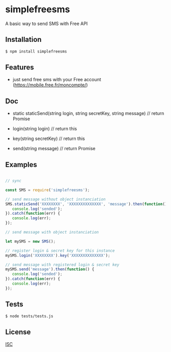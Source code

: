 # simplefreesms
A basic way to send SMS with Free API


## Installation

```bash
$ npm install simplefreesms
```

## Features

  * just send free sms with your Free account (https://mobile.free.fr/moncompte/)

## Doc

   * static staticSend(string login, string secretKey, string message) // return Promise

   * login(string login) // return this
   * key(string secretKey) // return this
   * send(string message) // return Promise

## Examples

```js

// sync

const SMS = require('simplefreesms');

// send message without object instanciation
SMS.staticSend('XXXXXXXX', 'XXXXXXXXXXXXXX', 'message').then(function() {
   console.log('sended');
}).catch(function(err) {
   console.log(err);
});

// send message with object instanciation

let mySMS = new SMS();

// register login & secret key for this instance
mySMS.login('XXXXXXXX').key('XXXXXXXXXXXXXX');

// send message with registered login & secret key
mySMS.send('message').then(function() {
   console.log('sended');
}).catch(function(err) {
   console.log(err);
});

```


## Tests

```bash
$ node tests/tests.js
```

## License

  [ISC](LICENSE)
